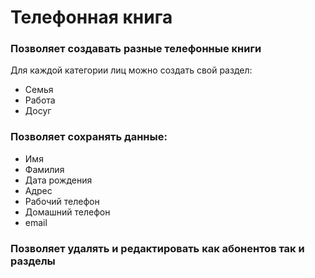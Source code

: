 # Телефонная книга

### Позволяет создавать разные телефонные книги

Для каждой категории лиц можно создать свой раздел:

* Семья
* Работа
* Досуг

### Позволяет сохранять данные:

* Имя
* Фамилия
* Дата рождения
* Адрес
* Рабочий телефон
* Домашний телефон
* email 

### Позволяет удалять и редактировать как абонентов так и разделы